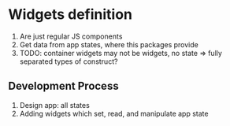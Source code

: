 # Widgets definition

1. Are just regular JS components
2. Get data from app states, where this packages provide
3. TODO: container widgets may not be widgets, no state => fully separated types of construct?

## Development Process

1. Design app: all states
2. Adding widgets which set, read, and manipulate app state
